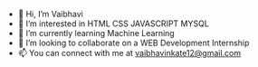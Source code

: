- 👋 Hi, I’m Vaibhavi
- 👀 I’m interested in HTML CSS JAVASCRIPT MYSQL
- 🌱 I’m currently learning Machine Learning 
- 💞️ I’m looking to collaborate on a WEB Development Internship
- 📫 You can connect with me at vaibhavinkate12@gmail.com
<!---
VaibhaviKate12/VaibhaviKate12 is a ✨ special ✨ repository because its `README.md` (this file) appears on your GitHub profile.
You can click the Preview link to take a look at your changes.
--->
